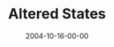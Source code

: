 ---
layout: message
category: message
series: "United States Of Addiction"
title: "Altered States"
date: 2004-10-16-00-00
message_id: 149
---